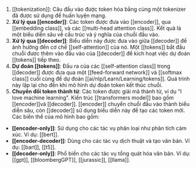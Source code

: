 1. [[tokenization]]: Câu đầu vào được token hóa bằng cùng một tokenizer đã được sử dụng để huấn luyện mạng.
2. **Xử lý qua [[encoder]]**: Các token được đưa vào [[encoder]], qua [[embedding class]], và các [[multi-head attention class]]. Kết quả là một biểu diễn sâu về cấu trúc và ý nghĩa của chuỗi đầu vào.
3. **Xử lý qua [[decoder]]**: Biểu diễn này được đưa vào giữa [[decoder]] để ảnh hưởng đến cơ chế [[self-attention]] của nó. Một [[tokens]] bắt đầu chuỗi được thêm vào đầu vào của [[decoder]] để kích hoạt việc dự đoán [[tokens]] tiếp theo.
4. **Dự đoán [[tokens]]**: Đầu ra của các [[self-attention class]] trong [[decoder]] được đưa qua một [[feed-forward network]] và [[softmax class]] cuối cùng để dự đoán [[ai/nlp/Learn/Learning/tokens]]. Quá trình này lặp lại cho đến khi mô hình dự đoán token kết thúc chuỗi.
5. **Chuyển đổi token thành từ**: Các token được giải mã thành từ, ví dụ "I love machine learning".
Kiến trúc [[transformers model]] bao gồm [[encoder]]và [[decoder]]. [[encoder]] chuyển chuỗi đầu vào thành biểu diễn sâu, còn [[decoder]] sử dụng biểu diễn này để tạo các token mới. Các biến thể của mô hình bao gồm:
- **[[encoder-only]]**: Sử dụng cho các tác vụ phân loại như phân tích cảm xúc. Ví dụ: [[bert]].
- **[[encoder-decoder]]**: Dùng cho các tác vụ dịch thuật và tạo văn bản. Ví dụ: [[bart]], [[t5]].
- **[[decoder-only]]**: Phổ biến cho các tác vụ tổng quát hóa văn bản. Ví dụ: [[gpt]], [[bloombergGPT]], [[jurassic]], [[llama]].